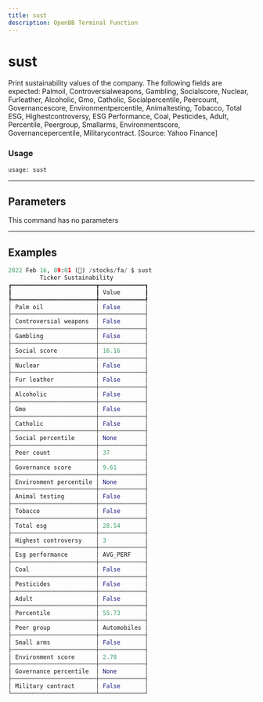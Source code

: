 ```yaml
---
title: sust
description: OpenBB Terminal Function
---
```


# sust

Print sustainability values of the company. The following fields are expected: Palmoil, Controversialweapons, Gambling, Socialscore, Nuclear, Furleather, Alcoholic, Gmo, Catholic, Socialpercentile, Peercount, Governancescore, Environmentpercentile, Animaltesting, Tobacco, Total ESG, Highestcontroversy, ESG Performance, Coal, Pesticides, Adult, Percentile, Peergroup, Smallarms, Environmentscore, Governancepercentile, Militarycontract. [Source: Yahoo Finance]

### Usage 
```python
usage: sust
```

---
## Parameters

This command has no parameters


---
## Examples

```python
2022 Feb 16, 09:01 (🦋) /stocks/fa/ $ sust
         Ticker Sustainability
┏━━━━━━━━━━━━━━━━━━━━━━━━┳━━━━━━━━━━━━━┓
┃                        ┃ Value       ┃
┡━━━━━━━━━━━━━━━━━━━━━━━━╇━━━━━━━━━━━━━┩
│ Palm oil               │ False       │
├────────────────────────┼─────────────┤
│ Controversial weapons  │ False       │
├────────────────────────┼─────────────┤
│ Gambling               │ False       │
├────────────────────────┼─────────────┤
│ Social score           │ 16.16       │
├────────────────────────┼─────────────┤
│ Nuclear                │ False       │
├────────────────────────┼─────────────┤
│ Fur leather            │ False       │
├────────────────────────┼─────────────┤
│ Alcoholic              │ False       │
├────────────────────────┼─────────────┤
│ Gmo                    │ False       │
├────────────────────────┼─────────────┤
│ Catholic               │ False       │
├────────────────────────┼─────────────┤
│ Social percentile      │ None        │
├────────────────────────┼─────────────┤
│ Peer count             │ 37          │
├────────────────────────┼─────────────┤
│ Governance score       │ 9.61        │
├────────────────────────┼─────────────┤
│ Environment percentile │ None        │
├────────────────────────┼─────────────┤
│ Animal testing         │ False       │
├────────────────────────┼─────────────┤
│ Tobacco                │ False       │
├────────────────────────┼─────────────┤
│ Total esg              │ 28.54       │
├────────────────────────┼─────────────┤
│ Highest controversy    │ 3           │
├────────────────────────┼─────────────┤
│ Esg performance        │ AVG_PERF    │
├────────────────────────┼─────────────┤
│ Coal                   │ False       │
├────────────────────────┼─────────────┤
│ Pesticides             │ False       │
├────────────────────────┼─────────────┤
│ Adult                  │ False       │
├────────────────────────┼─────────────┤
│ Percentile             │ 55.73       │
├────────────────────────┼─────────────┤
│ Peer group             │ Automobiles │
├────────────────────────┼─────────────┤
│ Small arms             │ False       │
├────────────────────────┼─────────────┤
│ Environment score      │ 2.78        │
├────────────────────────┼─────────────┤
│ Governance percentile  │ None        │
├────────────────────────┼─────────────┤
│ Military contract      │ False       │
└────────────────────────┴─────────────┘
```


